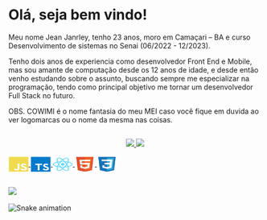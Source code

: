 <h1>Olá, seja bem vindo!</h1>

<p>Meu nome Jean Janrley, tenho 23 anos, moro em Camaçari – BA e curso Desenvolvimento de sistemas no Senai (06/2022 - 12/2023).</p>

<p>Tenho dois anos de experiencia como desenvolvedor Front End e Mobile, mas sou amante de computação desde os 12 anos de idade, e desde então venho estudando sobre o assunto, buscando sempre me especializar na programação, tendo como principal objetivo me tornar um desenvolvedor Full Stack no futuro.</p>

<p>OBS. COWIMI é o nome fantasia do meu MEI caso você fique em duvida ao ver logomarcas ou o nome da mesma nas coisas.</p>

##

<div align="center">
  <a href="https://github.com/jeanjanrley">
  <img height="180em" src="https://github-readme-stats.vercel.app/api?username=jeanjanrley&show_icons=true&theme=dracula&include_all_commits=true&count_private=true"/>
  <img height="180em" src="https://github-readme-stats.vercel.app/api/top-langs/?username=jeanjanrley&layout=compact&langs_count=7&theme=dracula"/>
</div>
<div style="display: inline_block"><br>
  <img align="center" alt="Jean Janrley Js" height="30" width="40" src="https://raw.githubusercontent.com/devicons/devicon/master/icons/javascript/javascript-plain.svg">
  <img align="center" alt="Jean Janrley Ts" height="30" width="40" src="https://raw.githubusercontent.com/devicons/devicon/master/icons/typescript/typescript-plain.svg">
  <img align="center" alt="Jean Janrley React" height="30" width="40" src="https://raw.githubusercontent.com/devicons/devicon/master/icons/react/react-original.svg">
  <img align="center" alt="Jean Janrley HTML" height="30" width="40" src="https://raw.githubusercontent.com/devicons/devicon/master/icons/html5/html5-original.svg">
  <img align="center" alt="Jean Janrley CSS" height="30" width="40" src="https://raw.githubusercontent.com/devicons/devicon/master/icons/css3/css3-original.svg">
</div>
  
  ##
 
<div> 
  <a href="https://www.linkedin.com/in/jean-janrley-1b7220156/" target="_blank"><img src="https://img.shields.io/badge/-LinkedIn-%230077B5?style=for-the-badge&logo=linkedin&logoColor=white" target="blank"></a> 
 
  ![Snake animation](https://github.com/jeanjanrley/jeanjanrley/blob/output/github-contribution-grid-snake.svg)
 
</div>
